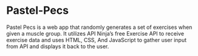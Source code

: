 # Pastel-Pecs
Pastel Pecs is a web app that randomly generates a set of exercises when given a muscle group. It utilizes API Ninja’s free Exercise API to receive exercise data and uses HTML, CSS, And JavaScript to gather user input from API and displays it back to the user.

